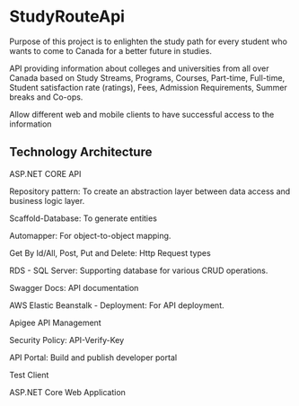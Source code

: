 # StudyRouteApi

Purpose of this project is to enlighten the study path for every student who
wants to come to Canada for a better future in studies.

API providing information about colleges and universities from all over
Canada based on Study Streams, Programs, Courses, Part-time, Full-time,
Student satisfaction rate (ratings), Fees, Admission Requirements, Summer
breaks and Co-ops.

Allow different web and mobile clients to have successful access to the
information

## Technology Architecture

ASP.NET CORE API

Repository pattern: To create an abstraction layer between data access and business logic layer.

Scaffold-Database: To generate entities

Automapper: For object-to-object mapping.

Get By Id/All, Post, Put and Delete: Http Request types

RDS - SQL Server: Supporting database for various CRUD operations.

Swagger Docs: API documentation

AWS Elastic Beanstalk - Deployment: For API deployment.

Apigee
API Management

Security Policy: API-Verify-Key

API Portal: Build and publish developer portal

Test Client

ASP.NET Core Web Application
